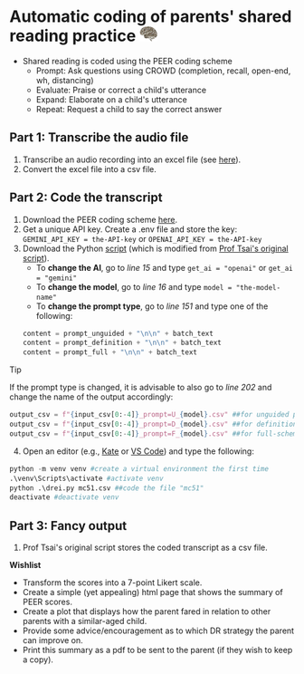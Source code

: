 # Automatic coding of parents' shared reading practice <img src="https://github.com/smy1/swlab/blob/main/script/swlogo.jpg" width=auto height="27">
- Shared reading is coded using the PEER coding scheme
  - Prompt: Ask questions using CROWD (completion, recall, open-end, wh, distancing)
  - Evaluate: Praise or correct a child's utterance
  - Expand: Elaborate on a child's utterance
  - Repeat: Request a child to say the correct answer

## Part 1: Transcribe the audio file
1. Transcribe an audio recording into an excel file (see [here](https://github.com/smy1/swlab/blob/main/script/audio2xlsx.ipynb)).
2. Convert the excel file into a csv file.

## Part 2: Code the transcript
1. Download the PEER coding scheme [here](./peer.docx).
2. Get a unique API key. Create a .env file and store the key: `GEMINI_API_KEY = the-API-key` or `OPENAI_API_KEY = the-API-key`
3. Download the Python [script](./drei.py) (which is modified from [Prof Tsai's original script](https://github.com/peculab/autogen_project/blob/main/DRai/DRai.py)).
   - To **change the AI**, go to _line 15_ and type `get_ai = "openai"` or `get_ai = "gemini"`
   - To **change the model**, go to _line 16_ and type `model = "the-model-name"`
   - To **change the prompt type**, go to _line 151_ and type one of the following:
    ```python
    content = prompt_unguided + "\n\n" + batch_text
    content = prompt_definition + "\n\n" + batch_text
    content = prompt_full + "\n\n" + batch_text
    ```
>[!TIP]
>If the prompt type is changed, it is advisable to also go to _line 202_ and change the name of the output accordingly:
>```python
>output_csv = f"{input_csv[0:-4]}_prompt=U_{model}.csv" ##for unguided prompts
>output_csv = f"{input_csv[0:-4]}_prompt=D_{model}.csv" ##for definition-provided prompts
>output_csv = f"{input_csv[0:-4]}_prompt=F_{model}.csv" ##for full-scheme prompts
>```
4. Open an editor (e.g., [Kate](https://kate-editor.org/) or [VS Code](https://code.visualstudio.com/)) and type the following:
```python
python -m venv venv #create a virtual environment the first time
.\venv\Scripts\activate #activate venv
python .\drei.py mc51.csv ##code the file "mc51"
deactivate #deactivate venv
```
## Part 3: Fancy output
1. Prof Tsai's original script stores the coded transcript as a csv file.

__Wishlist__
- Transform the scores into a 7-point Likert scale.
- Create a simple (yet appealing) html page that shows the summary of PEER scores.
- Create a plot that displays how the parent fared in relation to other parents with a similar-aged child.
- Provide some advice/encouragement as to which DR strategy the parent can improve on.
- Print this summary as a pdf to be sent to the parent (if they wish to keep a copy).
